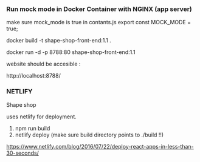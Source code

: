 



### Run mock mode in Docker Container with NGINX (app server)

make sure mock_mode is true in contants.js
export const MOCK_MODE = true;


docker build -t shape-shop-front-end:1.1 .

docker run -d -p 8788:80 shape-shop-front-end:1.1 

website should be accesible :

http://localhost:8788/


### NETLIFY


Shape shop

uses netlify for deployment.

1. npm run build
2. netlify deploy (make sure build directory points to ./build   !!)


https://www.netlify.com/blog/2016/07/22/deploy-react-apps-in-less-than-30-seconds/






